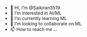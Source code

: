 - 👋 Hi, I’m @Saikiran3519
- 👀 I’m interested in AI/ML
- 🌱 I’m currently learning ML
- 💞️ I’m looking to collaborate on ML
- 📫 How to reach me ...

<!---
Saikiran3519/Saikiran3519 is a ✨ special ✨ repository because its `README.md` (this file) appears on your GitHub profile.
You can click the Preview link to take a look at your changes.
--->
